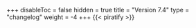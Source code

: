 +++
disableToc = false
hidden = true
title = "Version 7.4"
type = "changelog"
weight = -4
+++
{{< piratify >}}
